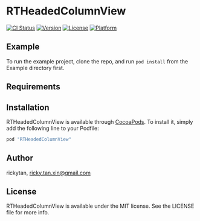 # RTHeadedColumnView

[![CI Status](http://img.shields.io/travis/rickytan/RTHeadedColumnView.svg?style=flat)](https://travis-ci.org/rickytan/RTHeadedColumnView)
[![Version](https://img.shields.io/cocoapods/v/RTHeadedColumnView.svg?style=flat)](http://cocoapods.org/pods/RTHeadedColumnView)
[![License](https://img.shields.io/cocoapods/l/RTHeadedColumnView.svg?style=flat)](http://cocoapods.org/pods/RTHeadedColumnView)
[![Platform](https://img.shields.io/cocoapods/p/RTHeadedColumnView.svg?style=flat)](http://cocoapods.org/pods/RTHeadedColumnView)

## Example

To run the example project, clone the repo, and run `pod install` from the Example directory first.

## Requirements

## Installation

RTHeadedColumnView is available through [CocoaPods](http://cocoapods.org). To install
it, simply add the following line to your Podfile:

```ruby
pod "RTHeadedColumnView"
```

## Author

rickytan, ricky.tan.xin@gmail.com

## License

RTHeadedColumnView is available under the MIT license. See the LICENSE file for more info.
